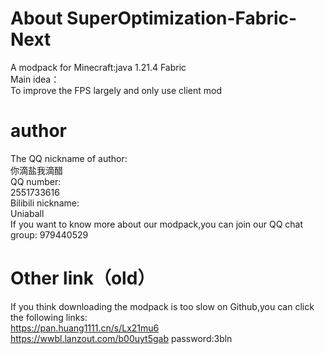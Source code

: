 # About SuperOptimization-Fabric-Next
A modpack for Minecraft:java 1.21.4 Fabric   
Main idea：    
To improve the FPS largely and only use client mod    
# author
The QQ nickname of author:    
你滴盐我滴醋    
QQ number:    
2551733616   
Bilibili nickname:    
Uniaball    
If you want to know more about our modpack,you can join our QQ chat group:    979440529
# Other link（old）
If you think downloading the modpack is too slow on Github,you can click the following links:    
https://pan.huang1111.cn/s/Lx21mu6    
https://wwbl.lanzout.com/b00uyt5gab
password:3bln


